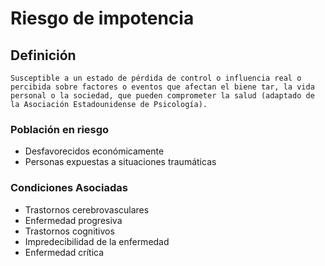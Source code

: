 # Riesgo de impotencia
## Definición
	Susceptible a un estado de pérdida de control o influencia real o percibida sobre factores o eventos que afectan el biene tar, la vida personal o la sociedad, que pueden comprometer la salud (adaptado de la Asociación Estadounidense de Psicología).


### Población en riesgo
- Desfavorecidos económicamente  
- Personas expuestas a situaciones traumáticas  

### Condiciones Asociadas
- Trastornos cerebrovasculares  
- Enfermedad progresiva  
- Trastornos cognitivos  
- Impredecibilidad de la enfermedad  
- Enfermedad crítica 

